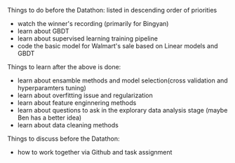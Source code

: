 Things to do before the Datathon: 
listed in descending order of priorities
- watch the winner's recording (primarily for Bingyan)
- learn about GBDT
- learn about supervised learning training pipeline
- code the basic model for Walmart's sale based on Linear models and GBDT

Things to learn after the above is done:
- learn about ensamble methods and model selection(cross validation and hyperparamters tuning)
- learn about overfitting issue and regularization
- learn about feature enginnering methods
- learn about questions to ask in the explorary data analysis stage (maybe Ben has a better idea)
- learn about data cleaning methods

Things to discuss before the Datathon:
- how to work together via Github and task assignment
